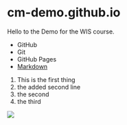 # cm-demo.github.io

Hello to the Demo for the WIS course.

* GitHub
* Git
* GitHub Pages
* [Markdown](https://github.github.com/gfm/)

1. This is the first thing
1. the added second line
1. the second
1. the third

![](https://cdn.britannica.com/01/152301-050-1EF6EBB4/Cheetah.jpg)


